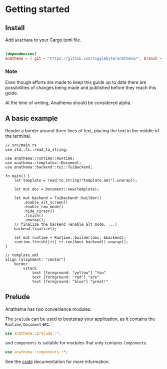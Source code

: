 # Getting started

## Install
Add `anathema` to your Cargo.toml file.

```toml
...
[dependencies]
anathema = { git = "https://github.com/togglebyte/anathema/", branch = "dev" }
```

### Note

Even though efforts are made to keep this guide up to date there are
possibilities of changes being made and published before they reach
this guide.

At the time of writing, Anathema should be considered alpha.

## A basic example

Render a border around three lines of text, placing the text in the middle of the
terminal.

```rust,ignore
// src/main.rs
use std::fs::read_to_string;

use anathema::runtime::Runtime;
use anathema::templates::Document;
use anathema::backend::tui::TuiBackend;

fn main() {
    let template = read_to_string("template.aml").unwrap();

    let mut doc = Document::new(template);

    let mut backend = TuiBackend::builder()
        .enable_alt_screen()
        .enable_raw_mode()
        .hide_cursor()
        .finish()
        .unwrap();
    // finalize the backend (enable alt mode, ...)
    backend.finalize();

    let mut runtime = Runtime::builder(doc, &backend);
    runtime.finish(|rt| rt.run(&mut backend)).unwrap();
}
```

```
// template.aml
align [alignment: "center"]
    border
        vstack
            text [foreground: "yellow"] "You"
            text [foreground: "red"] "are"
            text [foreground: "blue"] "great!"
```

## Prelude

Anathema has two convenience modules:

The `prelude` can be used to bootstrap your application, as it contains the
`Runtime`, `Document` etc.

```rust
use anathema::prelude::*;
```

and `components` is suitable for modules that only contains `Component`s.

```rust
use anathema::components::*;
```

See the [crate](https://docs.rs/anathema/latest/anathema/) documentation for more information.
